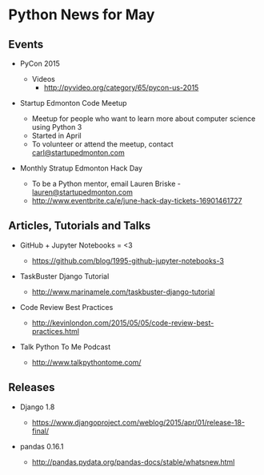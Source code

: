 # Python News for May

## Events

* PyCon 2015
	* Videos
		* http://pyvideo.org/category/65/pycon-us-2015

* Startup Edmonton Code Meetup
	* Meetup for people who want to learn more about computer science using Python 3
	* Started in April
	* To volunteer or attend the meetup, contact carl@startupedmonton.com

* Monthly Stratup Edmonton Hack Day
	* To be a Python mentor, email Lauren Briske - lauren@startupedmonton.com
	* http://www.eventbrite.ca/e/june-hack-day-tickets-16901461727

## Articles, Tutorials and Talks

* GitHub + Jupyter Notebooks = <3
	* https://github.com/blog/1995-github-jupyter-notebooks-3

* TaskBuster Django Tutorial
	* http://www.marinamele.com/taskbuster-django-tutorial

* Code Review Best Practices
	* http://kevinlondon.com/2015/05/05/code-review-best-practices.html

* Talk Python To Me Podcast
	* http://www.talkpythontome.com/

## Releases

* Django 1.8
	* https://www.djangoproject.com/weblog/2015/apr/01/release-18-final/

* pandas 0.16.1
	* http://pandas.pydata.org/pandas-docs/stable/whatsnew.html
